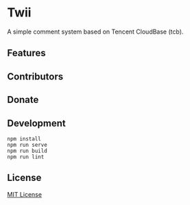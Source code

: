 # Twii

A simple comment system based on Tencent CloudBase (tcb).

## Features

## Contributors

## Donate

## Development

```
npm install
npm run serve
npm run build
npm run lint
```

## License

[MIT License](./LICENSE)
